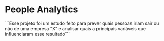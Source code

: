 # People Analytics
´´´Esse projeto foi um estudo feito para prever quais pessoas iriam sair ou não de uma empresa "X" e analisar quais a principais variáveis que influenciaram esse resultado´´´
